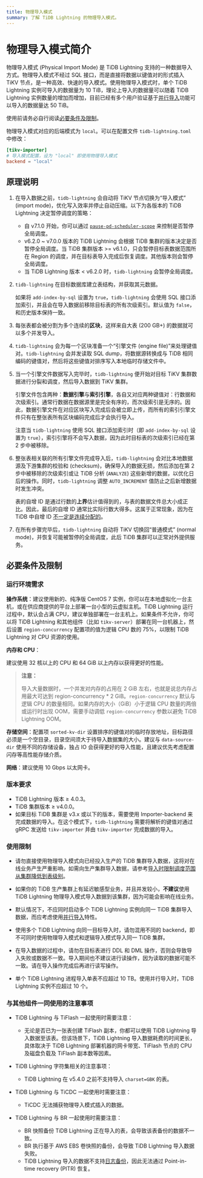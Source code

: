 ```yaml
---
title: 物理导入模式
summary: 了解 TiDB Lightning 的物理导入模式。
---
```


# 物理导入模式简介

物理导入模式 (Physical Import Mode) 是 TiDB Lightning 支持的一种数据导入方式。物理导入模式不经过 SQL 接口，而是直接将数据以键值对的形式插入 TiKV 节点，是一种高效、快速的导入模式。使用物理导入模式时，单个 TiDB Lightning 实例可导入的数据量为 10 TiB，理论上导入的数据量可以随着 TiDB Lightning 实例数量的增加而增加，目前已经有多个用户验证基于[并行导入](/tidb-lightning/tidb-lightning-distributed-import.md)功能可以导入的数据量达 50 TiB。

使用前请务必自行阅读[必要条件及限制](/tidb-lightning/tidb-lightning-physical-import-mode.md#必要条件及限制)。

物理导入模式对应的后端模式为 `local`。可以在配置文件 `tidb-lightning.toml` 中修改：

```toml
[tikv-importer]
# 导入模式配置，设为 "local" 即使用物理导入模式
backend = "local"
```

## 原理说明

1. 在导入数据之前，`tidb-lightning` 会自动将 TiKV 节点切换为“导入模式” (import mode)，优化写入效率并停止自动压缩。以下为各版本的 TiDB Lightning 决定暂停调度的策略：

    - 自 v7.1.0 开始，你可以通过 [`pause-pd-scheduler-scope`](/tidb-lightning/tidb-lightning-configuration.md) 来控制是否暂停全局调度。
    - v6.2.0 ~ v7.0.0 版本的 TiDB Lightning 会根据 TiDB 集群的版本决定是否暂停全局调度。当 TiDB 集群版本 >= v6.1.0，只会暂停目标表数据范围所在 Region 的调度，并在目标表导入完成后恢复调度。其他版本则会暂停全局调度。
    - 当 TiDB Lightning 版本 < v6.2.0 时，`tidb-lightning` 会暂停全局调度。

2. `tidb-lightning` 在目标数据库建立表结构，并获取其元数据。

    如果将 `add-index-by-sql` 设置为 `true`，`tidb-lightning` 会使用 SQL 接口添加索引，并且会在导入数据前移除目标表的所有次级索引。默认值为 `false`，和历史版本保持一致。

3. 每张表都会被分割为多个连续的**区块**，这样来自大表 (200 GB+) 的数据就可以多个并发导入。

4. `tidb-lightning` 会为每一个区块准备一个“引擎文件 (engine file)”来处理键值对。`tidb-lightning` 会并发读取 SQL dump，将数据源转换成与 TiDB 相同编码的键值对，然后将这些键值对排序写入本地临时存储文件中。

5. 当一个引擎文件数据写入完毕时，`tidb-lightning` 便开始对目标 TiKV 集群数据进行分裂和调度，然后导入数据到 TiKV 集群。

    引擎文件包含两种：**数据引擎**与**索引引擎**，各自又对应两种键值对：行数据和次级索引。通常行数据在数据源里是完全有序的，而次级索引是无序的。因此，数据引擎文件在对应区块写入完成后会被立即上传，而所有的索引引擎文件只有在整张表所有区块编码完成后才会执行导入。

    注意当 `tidb-lightning` 使用 SQL 接口添加索引时（即 `add-index-by-sql` 设置为 `true`），索引引擎将不会写入数据，因为此时目标表的次级索引已经在第 2 步中被移除。

6. 整张表相关联的所有引擎文件完成导入后，`tidb-lightning` 会对比本地数据源及下游集群的校验和 (checksum)，确保导入的数据无损，然后添加在第 2 步中被移除的次级索引或让 TiDB 分析 (`ANALYZE`) 这些新增的数据，以优化日后的操作。同时，`tidb-lightning` 调整 `AUTO_INCREMENT` 值防止之后新增数据时发生冲突。

    表的自增 ID 是通过行数的**上界**估计值得到的，与表的数据文件总大小成正比。因此，最后的自增 ID 通常比实际行数大得多。这属于正常现象，因为在 TiDB 中自增 ID [不一定是连续分配的](/mysql-compatibility.md#自增-id)。

7. 在所有步骤完毕后，`tidb-lightning` 自动将 TiKV 切换回“普通模式” (normal mode)，并恢复可能被暂停的全局调度，此后 TiDB 集群可以正常对外提供服务。

## 必要条件及限制

### 运行环境需求

**操作系统**：建议使用新的、纯净版 CentOS 7 实例，你可以在本地虚拟化一台主机，或在供应商提供的平台上部署一台小型的云虚拟主机。TiDB Lightning 运行过程中，默认会占满 CPU，建议单独部署在一台主机上。如果条件不允许，你可以将 TiDB Lightning 和其他组件（比如 `tikv-server`）部署在同一台机器上，然后设置 `region-concurrency` 配置项的值为逻辑 CPU 数的 75%，以限制 TiDB Lightning 对 CPU 资源的使用。

**内存和 CPU**：

建议使用 32 核以上的 CPU 和 64 GiB 以上内存以获得更好的性能。

> **注意：**
>
> 导入大量数据时，一个并发对内存的占用在 2 GiB 左右，也就是说总内存占用最大可达到 region-concurrency * 2 GiB。`region-concurrency` 默认与逻辑 CPU 的数量相同。如果内存的大小（GiB）小于逻辑 CPU 数量的两倍或运行时出现 OOM，需要手动调低 `region-concurrency` 参数以避免 TiDB Lightning OOM。

**存储空间**：配置项 `sorted-kv-dir` 设置排序的键值对的临时存放地址，目标路径必须是一个空目录，目录空间须大于待导入数据集的大小。建议与 `data-source-dir` 使用不同的存储设备，独占 IO 会获得更好的导入性能，且建议优先考虑配置闪存等高性能存储介质。

**网络**：建议使用 10 Gbps 以太网卡。

### 版本要求

- TiDB Lightning 版本 ≥ 4.0.3。
- TiDB 集群版本 ≥ v4.0.0。
- 如果目标 TiDB 集群是 v3.x 或以下的版本，需要使用 Importer-backend 来完成数据的导入。在这个模式下，`tidb-lightning` 需要将解析的键值对通过 gRPC 发送给 `tikv-importer` 并由 `tikv-importer` 完成数据的导入。

### 使用限制

- 请勿直接使用物理导入模式向已经投入生产的 TiDB 集群导入数据，这将对在线业务产生严重影响。如需向生产集群导入数据，请参考[导入时限制调度范围从集群降低到表级别](/tidb-lightning/tidb-lightning-physical-import-mode-usage.md#导入时暂停-pd-调度的范围)。

- 如果你的 TiDB 生产集群上有延迟敏感型业务，并且并发较小，**不建议**使用 TiDB Lightning 物理导入模式导入数据到该集群，因为可能会影响在线业务。

- 默认情况下，不应同时启动多个 TiDB Lightning 实例向同一 TiDB 集群导入数据，而应考虑使用[并行导入](/tidb-lightning/tidb-lightning-distributed-import.md)特性。

- 使用多个 TiDB Lightning 向同一目标导入时，请勿混用不同的 backend，即不可同时使用物理导入模式和逻辑导入模式导入同一 TiDB 集群。

- 在导入数据的过程中，请勿在目标表进行 DDL 和 DML 操作，否则会导致导入失败或数据不一致。导入期间也不建议进行读操作，因为读取的数据可能不一致。请在导入操作完成后再进行读写操作。

- 单个 TiDB Lightning 进程导入单表不应超过 10 TB。使用并行导入时，TiDB Lightning 实例不应超过 10 个。

### 与其他组件一同使用的注意事项

- TiDB Lightning 与 TiFlash 一起使用时需要注意：

    - 无论是否已为一张表创建 TiFlash 副本，你都可以使用 TiDB Lightning 导入数据至该表。但该场景下，TiDB Lightning 导入数据耗费的时间更长，具体取决于 TiDB Lightning 部署机器的网卡带宽、TiFlash 节点的 CPU 及磁盘负载及 TiFlash 副本数等因素。

- TiDB Lightning 字符集相关的注意事项：

    - TiDB Lightning 在 v5.4.0 之前不支持导入 `charset=GBK` 的表。

- TiDB Lightning 与 TiCDC 一起使用时需要注意：

    - TiCDC 无法捕获物理导入模式插入的数据。

- TiDB Lightning 与 BR 一起使用时需要注意：

    - BR 快照备份 TiDB Lightning 正在导入的表，会导致该表备份的数据不一致。
    - BR 执行基于 AWS EBS 卷快照的备份，会导致 TiDB Lightning 导入数据失败。
    - TiDB Lightning 导入的数据不支持[日志备份](/br/br-pitr-guide.md#开启日志备份)，因此无法通过 Point-in-time recovery (PITR) 恢复。
